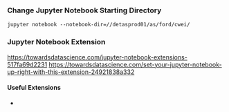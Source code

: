 ### Change Jupyter Notebook Starting Directory
`jupyter notebook --notebook-dir=//detasprod01/as/ford/cwei/`

### Jupyter Notebook Extension
https://towardsdatascience.com/jupyter-notebook-extensions-517fa69d2231
https://towardsdatascience.com/set-your-jupyter-notebook-up-right-with-this-extension-24921838a332
#### Useful Extensions
- 

